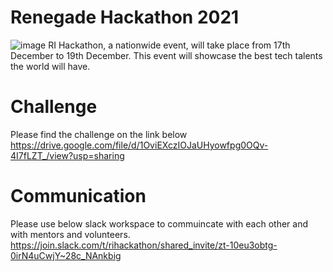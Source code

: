 # Renegade Hackathon 2021

![image](https://user-images.githubusercontent.com/3079452/146412201-90c4ae7c-eea4-42fd-9d0f-373f579aabf5.png)
RI Hackathon, a nationwide event, will take place from 17th December to 19th December. This event will showcase the best tech talents the world will have.

# Challenge
Please find the challenge on the link below
https://drive.google.com/file/d/1OviEXczIOJaUHyowfpg0OQv-4I7fLZT_/view?usp=sharing

# Communication
Please use below slack workspace to commuincate with each other and with mentors and volunteers.
https://join.slack.com/t/rihackathon/shared_invite/zt-10eu3obtg-0irN4uCwjY~28c_NAnkbig

